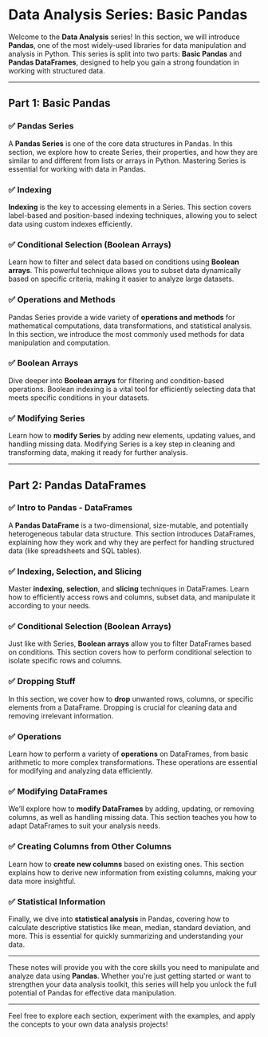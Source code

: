 # Data Analysis Series: Basic Pandas

Welcome to the **Data Analysis** series! In this section, we will introduce **Pandas**, one of the most widely-used libraries for data manipulation and analysis in Python. This series is split into two parts: **Basic Pandas** and **Pandas DataFrames**, designed to help you gain a strong foundation in working with structured data.

---

## Part 1: **Basic Pandas**

### ✅ **Pandas Series**
A **Pandas Series** is one of the core data structures in Pandas. In this section, we explore how to create Series, their properties, and how they are similar to and different from lists or arrays in Python. Mastering Series is essential for working with data in Pandas.

### ✅ **Indexing**
**Indexing** is the key to accessing elements in a Series. This section covers label-based and position-based indexing techniques, allowing you to select data using custom indexes efficiently.

### ✅ **Conditional Selection (Boolean Arrays)**
Learn how to filter and select data based on conditions using **Boolean arrays**. This powerful technique allows you to subset data dynamically based on specific criteria, making it easier to analyze large datasets.

### ✅ **Operations and Methods**
Pandas Series provide a wide variety of **operations and methods** for mathematical computations, data transformations, and statistical analysis. In this section, we introduce the most commonly used methods for data manipulation and computation.

### ✅ **Boolean Arrays**
Dive deeper into **Boolean arrays** for filtering and condition-based operations. Boolean indexing is a vital tool for efficiently selecting data that meets specific conditions in your datasets.

### ✅ **Modifying Series**
Learn how to **modify Series** by adding new elements, updating values, and handling missing data. Modifying Series is a key step in cleaning and transforming data, making it ready for further analysis.

---

## Part 2: **Pandas DataFrames**

### ✅ **Intro to Pandas - DataFrames**
A **Pandas DataFrame** is a two-dimensional, size-mutable, and potentially heterogeneous tabular data structure. This section introduces DataFrames, explaining how they work and why they are perfect for handling structured data (like spreadsheets and SQL tables).

### ✅ **Indexing, Selection, and Slicing**
Master **indexing**, **selection**, and **slicing** techniques in DataFrames. Learn how to efficiently access rows and columns, subset data, and manipulate it according to your needs.

### ✅ **Conditional Selection (Boolean Arrays)**
Just like with Series, **Boolean arrays** allow you to filter DataFrames based on conditions. This section covers how to perform conditional selection to isolate specific rows and columns.

### ✅ **Dropping Stuff**
In this section, we cover how to **drop** unwanted rows, columns, or specific elements from a DataFrame. Dropping is crucial for cleaning data and removing irrelevant information.

### ✅ **Operations**
Learn how to perform a variety of **operations** on DataFrames, from basic arithmetic to more complex transformations. These operations are essential for modifying and analyzing data efficiently.

### ✅ **Modifying DataFrames**
We’ll explore how to **modify DataFrames** by adding, updating, or removing columns, as well as handling missing data. This section teaches you how to adapt DataFrames to suit your analysis needs.

### ✅ **Creating Columns from Other Columns**
Learn how to **create new columns** based on existing ones. This section explains how to derive new information from existing columns, making your data more insightful.

### ✅ **Statistical Information**
Finally, we dive into **statistical analysis** in Pandas, covering how to calculate descriptive statistics like mean, median, standard deviation, and more. This is essential for quickly summarizing and understanding your data.

---

These notes will provide you with the core skills you need to manipulate and analyze data using **Pandas**. Whether you're just getting started or want to strengthen your data analysis toolkit, this series will help you unlock the full potential of Pandas for effective data manipulation.

---

Feel free to explore each section, experiment with the examples, and apply the concepts to your own data analysis projects!
